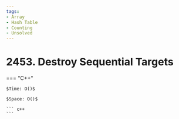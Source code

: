 ```yaml
---
tags:
- Array
- Hash Table
- Counting
- Unsolved
---
```



# 2453. Destroy Sequential Targets

=== "C++"

    $Time: O()$

    $Space: O()$

    ``` c++
    ```